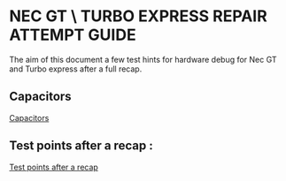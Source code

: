 # NEC GT \ TURBO EXPRESS REPAIR ATTEMPT GUIDE

The aim of this document a few test hints for hardware debug for Nec GT and Turbo express after a full recap.

## Capacitors

[Capacitors](capacitors.md)


## Test points after a recap :

[Test points after a recap](test_points.md)


